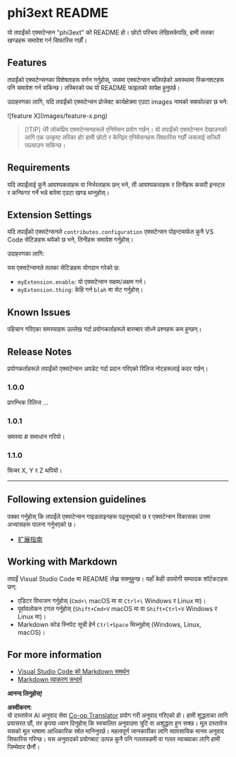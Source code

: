 <!--
CO_OP_TRANSLATOR_METADATA:
{
  "original_hash": "be0b2937160c486180ded27e4f14adeb",
  "translation_date": "2025-07-16T16:35:00+00:00",
  "source_file": "code/07.Lab/01/AIPC/extensions/phi3ext/README.md",
  "language_code": "ne"
}
-->
# phi3ext README

यो तपाईंको एक्सटेन्सन "phi3ext" को README हो। छोटो परिचय लेखिसकेपछि, हामी तलका खण्डहरू समावेश गर्न सिफारिस गर्छौं।

## Features

तपाईंको एक्सटेन्सनका विशेषताहरू वर्णन गर्नुहोस्, जसमा एक्सटेन्सन चलिरहेको अवस्थामा स्क्रिनशटहरू पनि समावेश गर्न सकिन्छ। तस्बिरको पथ यो README फाइलको सापेक्ष हुनुपर्छ।

उदाहरणका लागि, यदि तपाईंको एक्सटेन्सन प्रोजेक्ट कार्यक्षेत्रमा एउटा images नामको सबफोल्डर छ भने:

\!\[feature X\]\(images/feature-x.png\)

> [!TIP] धेरै लोकप्रिय एक्सटेन्सनहरूले एनिमेसन प्रयोग गर्छन्। यो तपाईंको एक्सटेन्सन देखाउनको लागि एक उत्कृष्ट तरिका हो! हामी छोटो र केन्द्रित एनिमेसनहरू सिफारिस गर्छौं जसलाई सजिलै पछ्याउन सकिन्छ।

## Requirements

यदि तपाईंलाई कुनै आवश्यकताहरू वा निर्भरताहरू छन् भने, ती आवश्यकताहरू र तिनीहरू कसरी इन्स्टल र कन्फिगर गर्ने भन्ने बारेमा एउटा खण्ड थप्नुहोस्।

## Extension Settings

यदि तपाईंको एक्सटेन्सनले `contributes.configuration` एक्सटेन्सन पोइन्टमार्फत कुनै VS Code सेटिङहरू थपेको छ भने, तिनीहरू समावेश गर्नुहोस्।

उदाहरणका लागि:

यस एक्सटेन्सनले तलका सेटिङहरू योगदान गरेको छ:

* `myExtension.enable`: यो एक्सटेन्सन सक्षम/अक्षम गर्न।
* `myExtension.thing`: केहि गर्न `blah` मा सेट गर्नुहोस्।

## Known Issues

पहिचान गरिएका समस्याहरू उल्लेख गर्दा प्रयोगकर्ताहरूले बारम्बार सोध्ने प्रश्नहरू कम हुन्छन्।

## Release Notes

प्रयोगकर्ताहरूले तपाईंको एक्सटेन्सन अपडेट गर्दा प्रदान गरिएको रिलिज नोटहरूलाई कदर गर्छन्।

### 1.0.0

प्रारम्भिक रिलिज ...

### 1.0.1

समस्या # समाधान गरियो।

### 1.1.0

फिचर X, Y र Z थपियो।

---

## Following extension guidelines

पक्का गर्नुहोस् कि तपाईंले एक्सटेन्सन गाइडलाइनहरू पढ्नुभएको छ र एक्सटेन्सन विकासका उत्तम अभ्यासहरू पालना गर्नुभएको छ।

* [扩展指南](https://code.visualstudio.com/api/references/extension-guidelines?WT.mc_id=aiml-137032-kinfeylo)

## Working with Markdown

तपाईं Visual Studio Code मा README लेख्न सक्नुहुन्छ। यहाँ केही उपयोगी सम्पादक शॉर्टकटहरू छन्:

* एडिटर विभाजन गर्नुहोस् (`Cmd+\` macOS मा वा `Ctrl+\` Windows र Linux मा)।
* पूर्वावलोकन टगल गर्नुहोस् (`Shift+Cmd+V` macOS मा वा `Shift+Ctrl+V` Windows र Linux मा)।
* Markdown कोड स्निपेट सूची हेर्न `Ctrl+Space` थिच्नुहोस् (Windows, Linux, macOS)।

## For more information

* [Visual Studio Code को Markdown समर्थन](http://code.visualstudio.com/docs/languages/markdown?WT.mc_id=aiml-137032-kinfeylo)
* [Markdown व्याकरण सन्दर्भ](https://help.github.com/articles/markdown-basics/)

**आनन्द लिनुहोस्!**

**अस्वीकरण**:  
यो दस्तावेज AI अनुवाद सेवा [Co-op Translator](https://github.com/Azure/co-op-translator) प्रयोग गरी अनुवाद गरिएको हो। हामी शुद्धताका लागि प्रयासरत छौं, तर कृपया ध्यान दिनुहोस् कि स्वचालित अनुवादमा त्रुटि वा अशुद्धता हुन सक्छ। मूल दस्तावेज यसको मूल भाषामा आधिकारिक स्रोत मानिनुपर्छ। महत्वपूर्ण जानकारीका लागि व्यावसायिक मानव अनुवाद सिफारिस गरिन्छ। यस अनुवादको प्रयोगबाट उत्पन्न कुनै पनि गलतफहमी वा गलत व्याख्याका लागि हामी जिम्मेवार छैनौं।
